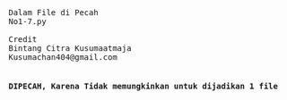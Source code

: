 <pre>
Dalam File di Pecah
No1-7.py

Credit
Bintang Citra Kusumaatmaja
Kusumachan404@gmail.com

<h4 font-colour="red">DIPECAH, Karena Tidak memungkinkan untuk dijadikan 1 file</h4>
</pre>
